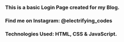 ### This is a basic Login Page created for my Blog.

### Find me on Instagram: @electrifying_codes

### Technologies Used: HTML, CSS & JavaScript.
